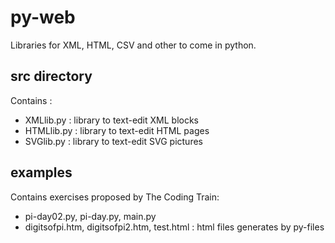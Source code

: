 # py-web
Libraries for XML, HTML, CSV and other to come in python.

## src directory
Contains :
* XMLlib.py : library to text-edit XML blocks
* HTMLlib.py : library to text-edit HTML pages
* SVGlib.py : library to text-edit SVG pictures

## examples
Contains exercises proposed by The Coding Train:
* pi-day02.py, pi-day.py, main.py
* digitsofpi.htm, digitsofpi2.htm, test.html : html files generates by py-files
